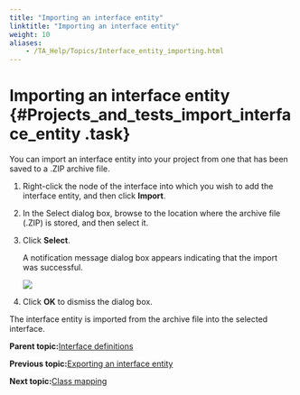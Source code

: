 ```yaml
--- 
title: "Importing an interface entity"
linktitle: "Importing an interface entity"
weight: 10
aliases: 
    - /TA_Help/Topics/Interface_entity_importing.html
---
```

# Importing an interface entity {#Projects_and_tests_import_interface_entity .task}

You can import an interface entity into your project from one that has been saved to a .ZIP archive file.

1.  Right-click the node of the interface into which you wish to add the interface entity, and then click **Import**.

2.  In the Select dialog box, browse to the location where the archive file \(.ZIP\) is stored, and then select it.

3.  Click **Select**.

    A notification message dialog box appears indicating that the import was successful.

    ![](../Images/import_entity.png)

4.  Click **OK** to dismiss the dialog box.


The interface entity is imported from the archive file into the selected interface.

**Parent topic:**[Interface definitions](../../TA_Help/Topics/Interface_def.html)

**Previous topic:**[Exporting an interface entity](../../TA_Help/Topics/Interface_entity_exporting.html)

**Next topic:**[Class mapping](../../TA_Help/Topics/Class_mapping.html)

